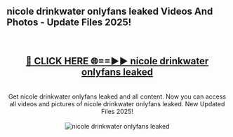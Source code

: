 <h2>nicole drinkwater onlyfans leaked Videos And Photos - Update Files 2025!</h2>
<br>
<div align="center">
<h2><a href="https://linkcuts.com/hfmhzwbr" rel="nofollow">🔴 CLICK HERE 🌐==►► nicole drinkwater onlyfans leaked</a></h2>
<br>
Get nicole drinkwater onlyfans leaked and all content. Now you can access all videos and pictures of nicole drinkwater onlyfans leaked. New Updated Files 2025!
<br>
<br>
<a href="https://linkcuts.com/hfmhzwbr" rel="nofollow" data-target="animated-image.originalLink"><img src="https://i.ibb.co.com/WyWwxjT/player-gif2.gif" alt="nicole drinkwater onlyfans leaked" style="max-width: 100%; display: inline-block;" data-target="animated-image.originalImage"></a>
</div>
<br>